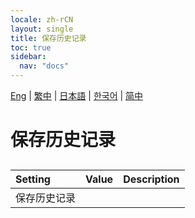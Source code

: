 ```yaml
---
locale: zh-rCN
layout: single
title: 保存历史记录
toc: true
sidebar:
  nav: "docs"
---
```

[Eng](/dancexr/menu/2025.4/chat/save_history.md) | [繁中](/tw/dancexr/menu/2025.4/chat/save_history.md) | [日本語](/jp/dancexr/menu/2025.4/chat/save_history.md) | [한국어](/kr/dancexr/menu/2025.4/chat/save_history.md) | [简中](/zh/dancexr/menu/2025.4/chat/save_history.md)
# 保存历史记录
## 
| Setting | Value | Description |
| :--- | --- | :--- |
| 保存历史记录 || 
